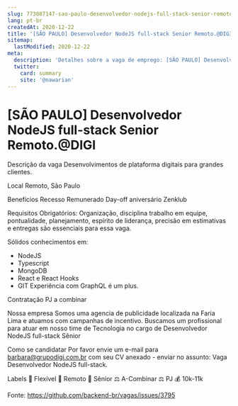 ```yaml
---
slug: 773087147-sao-paulo-desenvolvedor-nodejs-full-stack-senior-remoto-at-digi
lang: pt-br
createdAt: 2020-12-22
title: '[SÃO PAULO] Desenvolvedor NodeJS full-stack Senior Remoto.@DIGI - Vaga de Emprego'
sitemap:
  lastModified: 2020-12-22
meta:
  description: 'Detalhes sobre a vaga de emprego: [SÃO PAULO] Desenvolvedor NodeJS full-stack Senior Remoto.@DIGI'
  twitter:
    card: summary
    site: '@nawarian'
---
```


# [SÃO PAULO] Desenvolvedor NodeJS full-stack Senior Remoto.@DIGI

Descrição da vaga
Desenvolvimentos de plataforma digitais para grandes clientes.

Local
Remoto, São Paulo

Benefícios
Recesso Remunerado
Day-off aniversário
Zenklub

Requisitos Obrigatórios:
Organização, disciplina trabalho em equipe, pontualidade, planejamento, espírito de liderança, precisão em estimativas e entregas são essenciais para essa vaga.

Sólidos conhecimentos em:
- NodeJS
- Typescript 
- MongoDB
- React e React Hooks
- GIT
Experiência com GraphQL é um plus.

Contratação
PJ a combinar

Nossa empresa
Somos uma agencia de publicidade localizada na Faria Lima e atuamos com campanhas de incentivo. Buscamos um profissional para atuar em nosso time de Tecnologia no cargo de Desenvolvedor NodeJS full-stack Sênior

Como se candidatar
Por favor envie um e-mail para barbara@grupodigi.com.br com seu CV anexado - enviar no assunto: Vaga Desenvolvedor NodeJS full-stack.

Labels
🏢 Flexível
🏢 Remoto
👴 Sênior
⚖️ A-Combinar
⚖️ PJ
💰 10k-11k

Fonte: https://github.com/backend-br/vagas/issues/3795